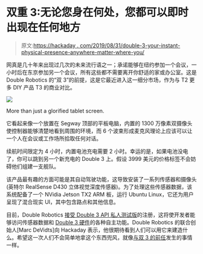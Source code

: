 # 双重 3:无论您身在何处，您都可以即时出现在任何地方

> 原文:[https://hackaday . com/2019/08/31/double-3-your-instant-physical-presence-anywhere-matter-where-you/](https://hackaday.com/2019/08/31/double-3-your-instant-physical-presence-anywhere-no-matter-where-you-are/)

网真是几十年来出现过几次的未来流行语之一；承诺能够在纽约参加一个会议，一小时后在东京参加另一个会议，所有这些都不需要离开你舒适的家或办公室。这是 Double Robotics 的“双 3”的前提，这是它最近进入这一细分市场，作为与 T2 更多 DIY 产品 T3 的商业对比。

[![](../Images/4b0c302ead70b57bbef9f59acbfee41d.png)](https://hackaday.com/wp-content/uploads/2019/08/double_3-wireframe.png)

More than just a glorified tablet screen.

它看起来像一个放置在 Segway 顶部的平板电脑，内置的 1300 万像素双摄像头使控制器能够清楚地看到周围的环境，而 6 个波束形成麦克风理论上应该可以让一个人在会议或工作场所拾取任何对话。

续航时间限定为 4 小时，内置电池充电需要 2 小时。幸运的是，如果电池没电了，你可以跳到另一个新充电的 Double 3 上。假设 3999 美元的价格标签不会妨碍他们组建一支舰队。

该产品最有趣的方面可能是其自动驾驶功能，这导致安装了一系列传感器和摄像头(英特尔 RealSense D430 立体视觉深度传感器)。为了处理这些传感器数据，该系统配备了一个 NVidia Jetson TX2 ARM 板，运行 Ubuntu Linux，它还为用户呈现了混合现实 UI，其中包含路点和其他信息。

目前，Double Robotics [接受 Double 3 API 私人测试版](http://www.doublerobotics.com/developer.html)的注册，这将使开发者能够访问传感器数据和 [Double 3 硬件](http://www.doublerobotics.com/tech-specs.html)的各种自主功能。Double Robotics 的联合创始人[Marc DeVidts]向 Hackaday 表示，他很期待看到人们可以用它来建造什么。希望这一次人们不会简单地拿这个东西兜风，就像[与双 3 的前任](https://hackaday.com/2014/11/26/telepresence-robot-demo-unit-breaks-free-of-its-confinement/)发生的事情一样。
